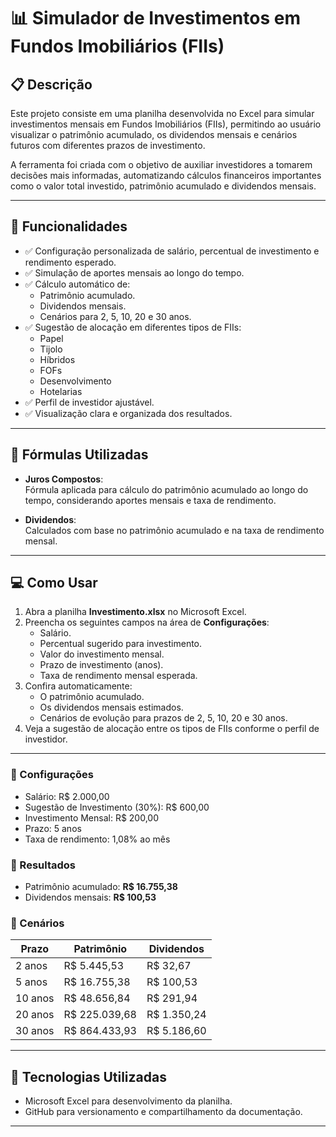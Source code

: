 # 📊 Simulador de Investimentos em Fundos Imobiliários (FIIs)

## 📋 Descrição

Este projeto consiste em uma planilha desenvolvida no Excel para simular investimentos mensais em Fundos Imobiliários (FIIs), permitindo ao usuário visualizar o patrimônio acumulado, os dividendos mensais e cenários futuros com diferentes prazos de investimento.

A ferramenta foi criada com o objetivo de auxiliar investidores a tomarem decisões mais informadas, automatizando cálculos financeiros importantes como o valor total investido, patrimônio acumulado e dividendos mensais.

---

## 🎯 Funcionalidades

- ✅ Configuração personalizada de salário, percentual de investimento e rendimento esperado.
- ✅ Simulação de aportes mensais ao longo do tempo.
- ✅ Cálculo automático de:
  - Patrimônio acumulado.
  - Dividendos mensais.
  - Cenários para 2, 5, 10, 20 e 30 anos.
- ✅ Sugestão de alocação em diferentes tipos de FIIs:
  - Papel
  - Tijolo
  - Híbridos
  - FOFs
  - Desenvolvimento
  - Hotelarias
- ✅ Perfil de investidor ajustável.
- ✅ Visualização clara e organizada dos resultados.

---

## 🧮 Fórmulas Utilizadas

- **Juros Compostos**:  
  Fórmula aplicada para cálculo do patrimônio acumulado ao longo do tempo, considerando aportes mensais e taxa de rendimento.

- **Dividendos**:  
  Calculados com base no patrimônio acumulado e na taxa de rendimento mensal.

---

## 💻 Como Usar

1. Abra a planilha **Investimento.xlsx** no Microsoft Excel.
2. Preencha os seguintes campos na área de **Configurações**:
   - Salário.
   - Percentual sugerido para investimento.
   - Valor do investimento mensal.
   - Prazo de investimento (anos).
   - Taxa de rendimento mensal esperada.
3. Confira automaticamente:
   - O patrimônio acumulado.
   - Os dividendos mensais estimados.
   - Cenários de evolução para prazos de 2, 5, 10, 20 e 30 anos.
4. Veja a sugestão de alocação entre os tipos de FIIs conforme o perfil de investidor.

---

### 📌 Configurações
- Salário: R$ 2.000,00
- Sugestão de Investimento (30%): R$ 600,00
- Investimento Mensal: R$ 200,00
- Prazo: 5 anos
- Taxa de rendimento: 1,08% ao mês

### 📌 Resultados
- Patrimônio acumulado: **R$ 16.755,38**
- Dividendos mensais: **R$ 100,53**

### 📌 Cenários
| Prazo | Patrimônio | Dividendos |
|--------|-----------|-----------|
| 2 anos | R$ 5.445,53 | R$ 32,67 |
| 5 anos | R$ 16.755,38 | R$ 100,53 |
| 10 anos | R$ 48.656,84 | R$ 291,94 |
| 20 anos | R$ 225.039,68 | R$ 1.350,24 |
| 30 anos | R$ 864.433,93 | R$ 5.186,60 |

---

## 🚀 Tecnologias Utilizadas

- Microsoft Excel para desenvolvimento da planilha.
- GitHub para versionamento e compartilhamento da documentação.

---



